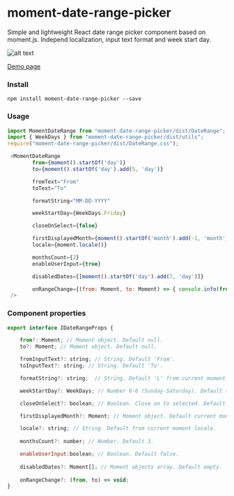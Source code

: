 # moment-date-range-picker
Simple and lightweight React date range picker component based on moment.js. 
Independ localization, input text format and week start day.

![alt text](https://raw.githubusercontent.com/RodionNikolaev/moment-date-range-picker/master/docs/moment-date-range-picker.png)

[Demo page](https://rodionnikolaev.github.io/moment-date-range-picker/)

### Install
```
npm install moment-date-range-picker --save
```

### Usage
```js
import MomentDateRange from "moment-date-range-picker/dist/DateRange";
import { WeekDays } from "moment-date-range-picker/dist/utils";
require("moment-date-range-picker/dist/DateRange.css");

 <MomentDateRange
        from={moment().startOf('day')}
        to={moment().startOf('day').add(5, 'day')}

        fromText="From"
        toText="To"

        formatString="MM-DD-YYYY"

        weekStartDay={WeekDays.Friday}

        closeOnSelect={false}

        firstDisplayedMonth={moment().startOf('month').add(-1, 'month')}
        locale={moment.locale()}

        monthsCount={2}
        enableUserInput={true}

        disabledDates={[moment().startOf('day').add(7, 'day')]}

        onRangeChange={(from: Moment, to: Moment) => { console.info(from.format, to.format()) }}
 />
```

### Component properties
```js 
export interface IDateRangeProps {

    from?: Moment; // Moment object. Default null.
    to?: Moment; // Moment object. Default null.

    fromInputText?: string; // String. Default 'From'.
    toInputText?: string; // String. Default 'To'.

    formatString?: string;  // String. Default 'L' from current moment locale.

    weekStartDay?: WeekDays; // Number 0-6 (Sunday-Saturday). Default take from current moment locale.

    closeOnSelect?: boolean; // Boolean. Close on to selected. Default 'true'.

    firstDisplayedMonth?: Moment; // Moment object. Default current month.

    locale?: string; // String. Default from current moment locale.
    
    monthsCount?: number; // Number. Default 3.

    enableUserInput:boolean; // Boolean. Default false.
  
    disabledDates?: Moment[]; // Moment objects array. Default empty.
    
    onRangeChange?: (from, to) => void;
}
```
